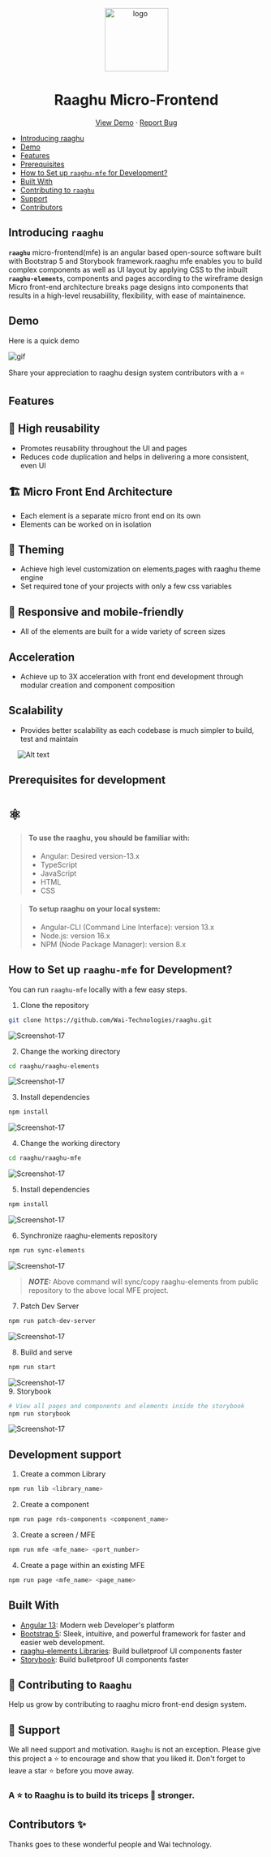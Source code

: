 
<!-- ALL-CONTRIBUTORS-BADGE:START - Do not remove or modify this section -->
<!-- ALL-CONTRIBUTORS-BADGE:END -->
<p align="center">
    <a href="https://raaghu.io" target="_blank">
        <img src="./raaghu_icon.png" alt="logo" width="125"/>
    </a>
<p/>
<p>
<h1 align="center">Raaghu Micro-Frontend</h1>
<p/>

<p align="center">
    <a href="https://raaghu.io" target="blank">View Demo</a>
    ·
    <a href="https://github.com/Wai-Technologies/raaghu/issues/new">Report Bug</a>
</p>

<!-- vscode-markdown-toc -->



* [ Introducing raaghu](#Introducingraaghu-elements)
*  [Demo](#Demo)
*  [Features](#Features)
*  [Prerequisites](#pre)
*  [How to Set up `raaghu-mfe` for Development?](#setup)
*  [Built With](#BuiltWith)
*  [ Contributing to `raaghu`](#ContributingtoRaaghu)
*  [ Support](#Support)
*  [Contributors](#WAiTechnologyContributors)

##  <a name='Introducingraaghu-elements'></a>Introducing `raaghu`

__`raaghu`__ micro-frontend(mfe) is an angular based open-source software built with Bootstrap 5 and Storybook framework.raaghu mfe enables you to build complex components as well as UI layout by applying CSS to the inbuilt __`raaghu-elements`__, components and pages according to the wireframe design<br>
Micro front-end architecture breaks page designs into components that results in a high-level reusabiility, flexibility, with ease of maintainence.


##  <a name='Demo'></a>Demo

Here is a quick demo

<img title="imge" alt="gif" src="../static/raaghu.gif">


Share your appreciation to raaghu design system contributors with a ⭐️

##   <a name='Features'></a> Features

## 🔢 High reusability
- Promotes reusability throughout the UI and pages
- Reduces code duplication and helps in delivering a more consistent, even UI



## 🏗️ Micro Front End Architecture
- Each element is a separate micro front end on its own
- Elements can be worked on in isolation



## 📢 Theming
- Achieve high level customization on elements,pages with raaghu theme engine
- Set required tone of your projects with only a few css variables



## 📱 Responsive and mobile-friendly
- All of the elements are built for a wide variety of screen sizes



## Acceleration
- Achieve up to 3X acceleration with front end development through modular creation and component composition



## Scalability
- Provides better scalability as each codebase is much simpler to build, test and maintain



&emsp;   <img title="a title" alt="Alt text" src="../static/MicrosoftTeams-image (6).png"> &emsp;    


## <a name='pre'></a> Prerequisites for development
# ⚛️

> #### To use the raaghu, you should be familiar with:
> - Angular: Desired version-13.x 
> - TypeScript
> - JavaScript
> - HTML
> - CSS

> #### To setup raaghu on your local system:
> - Angular-CLI (Command Line Interface): version 13.x
> - Node.js: version 16.x
> - NPM (Node Package Manager): version 8.x

## <a name='setup'></a> How to Set up `raaghu-mfe` for Development?
You can run `raaghu-mfe` locally with a few easy steps.

1. Clone the repository

```bash
git clone https://github.com/Wai-Technologies/raaghu.git
```
<img src="../static/clone.png" alt="Screenshot-17"  border="0"><br />

2. Change the working directory
 
```bash
cd raaghu/raaghu-elements
```
<img src="../static/MicrosoftTeams-image (8).png" alt="Screenshot-17"  border="0"><br />


3. Install dependencies

```bash
npm install
```
<img src="../static/MicrosoftTeams-image (9).png" alt="Screenshot-17"  border="0"><br />

4. Change the working directory

```bash
cd raaghu/raaghu-mfe
```
<img src="../static/MicrosoftTeams-image (10).png" alt="Screenshot-17"  border="0"><br />

5. Install dependencies

```bash
npm install
```
<img src="../static/MicrosoftTeams-image (11).png" alt="Screenshot-17"  border="0"><br />

6. Synchronize raaghu-elements repository

```bash
npm run sync-elements
```
<img src="../static/MicrosoftTeams-image (10).png" alt="Screenshot-17"  border="0"><br />
> **_NOTE:_** Above command will sync/copy raaghu-elements from public repository to the above local MFE project.

7. Patch Dev Server

```bash
npm run patch-dev-server
```
<img src="../static/Screenshot (14).png" alt="Screenshot-17"  border="0"><br />

8. Build and serve

```bash
npm run start
```
<img src="../static/npm-run start.png" alt="Screenshot-17"  border="0"><br />
9. Storybook


```bash
# View all pages and components and elements inside the storybook
npm run storybook 
```
<img src="../static/npm run storybook.png" alt="Screenshot-17"  border="0"><br />


##  Development support

1. Create a common Library

```bash
npm run lib <library_name>
```

2. Create a component

```bash
npm run page rds-components <component_name>
```

3. Create a screen / MFE

```bash
npm run mfe <mfe_name> <port_number>
```

4. Create a page within an existing MFE

```bash
npm run page <mfe_name> <page_name>
```


##  <a name='BuiltWith'></a>Built With
- [Angular 13](https://angular.io/): Modern web Developer's platform
- [Bootstrap 5](https://getbootstrap.com/): Sleek, intuitive, and powerful framework for faster and easier web development.
- [raaghu-elements Libraries](https://www.npmjs.com/package/rds-elements): Build bulletproof UI components faster
- [Storybook](https://storybook.js.org/): Build bulletproof UI components faster
 
 ##  <a name='ContributingtoRaaghu'></a>🤝 Contributing to `Raaghu`
Help us grow by contributing to raaghu micro front-end design system.

##  <a name='Support'></a>🙏 Support

We all need support and motivation. `Raaghu` is not an exception. Please give this project a ⭐️ to encourage and show that you liked it. Don't forget to leave a star ⭐️ before you move away.

<h3 className="align">
A ⭐️ to <b>Raaghu</b> is to build its triceps 💪 stronger.
</h3>

##  <a name='WAiTechnologyContributors'></a> Contributors ✨

Thanks goes to these wonderful people and Wai technology.


